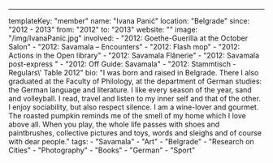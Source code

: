 ---
  templateKey: "member"
  name: "Ivana Panić"
  location: "Belgrade"
  since: "2012 - 2013"
  from: "2012"
  to: "2013"
  website: ""
  image: "/img/IvanaPanic.jpg"
  involved: 
    - "2012: Goethe-Guerilla at the October Salon"
    - "2012: Savamala – Encounters"
    - "2012: Flash mop"
    - "2012: Actions in the Open library"
    - "2012: Savamala Flânerie"
    - "2012: Savamala post-express "
    - "2012: Off Guide: Savamala"
    - "2012: Stammtisch - Regulars\\' Table 2012"
  bio: "I was born and raised in Belgrade. There I also graduated at the Faculty of Philology, at the department of German studies: the German language and literature. I like every season of the year, sand and volleyball. I read, travel and listen to my inner self and that of the other. I enjoy sociability, but also respect silence. I am a wine-lover and gourmet. The roasted pumpkin reminds me of the smell of my home which I love above all. When you play, the whole life passes with shoes and paintbrushes, collective pictures and toys, words and sleighs and of course with dear people."
  tags: 
    - "Savamala"
    - "Art"
    - "Belgrade"
    - "Research on Cities"
    - "Photography"
    - "Books"
    - "German"
    - "Sport"

